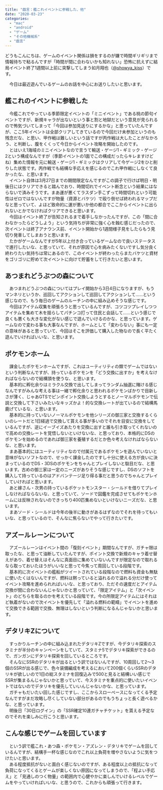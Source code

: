 ```yaml
---
title: "戯言：艦これイベントに参戦した、他"
date: "2020-03-23"
categories: 
  - "mac"
  - "android"
  - "ゲーム"
  - "その他機械系"
  - "戯言"
---
```


どうもこんにちは、ゲームのイベント関係は損をするのが嫌で時間ギリギリまで情報待ちで粘るんですが「時間が間に合わないかも知れない」恐怖に抗えずに結局イベント終了1週間以上前に突撃してしまう如月翔也（[@showya\_kiss](http://twitter.com/showya_kiss)）です。  
  
　今日は最近遊んでいるゲームのお話を中心にお送りしたいと思います。  

## 艦これのイベントに参戦した

　今艦これでやっている季節限定イベントの「ミニイベント」である桃の節句イベントですが、新規キャラが出ないという事と割と地獄だという意見が見られるので怖気づいてしまって「今回は参加見送りにするかな」と思っていたんですが、ここ5年イベントは全部クリアしてきているので今回だけ未参加というのも残念だな、と思い、甲作戦は難しいという話ですが丙作戦は大したことがなかろう、と判断し、腹をくくって今日からイベント攻略を開始したのです。  
　とはいえ1海域のミニイベントなので言うて輸送・ゲージ1・ギミック・ゲージ2という構成なんですが（季節イベントの1面でこの構成だったらキレますけどね）集めた情報を元に輸送・ゲージ1・ギミックはクリアして今ゲージ2をひと削りした状態です。丙作戦でも結構な手応えを感じるのでこれ甲作戦にしなくて良かったな、と思います。  
　イベント自体は3月27日までの期間限定なんですがこの調子で行けば明日・明後日にはクリアできると踏んでおり、時間切れでイベント断念という結果にはならないで済みそうです。まあ運が悪くてラスダン手こずって時間切れという可能性はゼロではないんですが物量（資源とバケツ）で殴り倒せば終われるマップだなと思っていて、よほど致命的に運が悪いか他の都合でここからイベントに出られないとかでなければクリアできると思います。  
　今回はイベント終了が告知されるまで着手しなかったんですが、この「間に合わなかったらどうしよう」という気持ちが非常に強く心を蝕む感じだったので、次イベントは終了アナウンス前、イベント開始から1週間様子見をしたらもう見切り発車してしまおうと思います。  
　たかがゲームなんですが5年以上付き合っているゲームなので良いステータスで進行したいな、と思っていて、それが原因で心を病みたくないですし気分良く終わりたい気持ちは常にあるので、このイベントが終わったらまたバケツと資材をゴリゴリに貯めて次イベントに向けて貯蓄をして行きたいと思います。  

## あつまれどうぶつの森について

　あつまれどうぶつの森についてはプレイ開始から3日4日になりますが、もうマンネリというか、巡回してアクションして巡回してアクションして……という感じなので、もう毎日のゲームのルーチンの中に組み込めそうな感じです。  
　今回はアイテム収集を頑張ろうと思っているんですが、コツコツプレイしつつアイテムを集めて木を揺らしてパチンコ打って住民と会話して……という感じで良くも悪くも大きな変化がない感じで遊んでいけるのかな、と思っています。ゲームなので変わる事も大事なんですが、ホームとして「変わらない」事にも一定の意味があると思っていて、今回はそこを評価して購入した物なので長く平たく遊んでいければいいな、と思います。  

## ポケモンホーム

　課金したポケモンホームですが、これはユーティリティの類でゲームではないという判断なんですが、持っているポケモンを「どう交換に出すか」を考えなければならないので結構頭を使うな、と思います。  
　基本的に孵化余りはミラクル交換で出してしまってランダム抽選に賭ける感じなんですがみんな考える事は一緒で孵化余りと思われるポケモンばかりで目新しさが薄く、じゃあGTSでピンポイント交換しようとするとノーマルポケモンで伝説と交換して下さいみたいなキッズかよ！的な交換レートが出ているので結構馬鹿げているな、と思います。  
　基本的に持っていないノーマルポケモンを他シリーズの御三家と交換するくらいのレートだと1日経過で交換して貰える事が多いのでそれを目安に交換をしているんですが、逆にイーブイズあたりを交換に出すと誰も引き取ってくれないので高めの交換レートを覚悟しないといけないな、と思っており、本格的にDSのポケモンを始めるのであれば御三家を養殖するだとか色々考えなければならないな、と思います。  
　まあ基本的にはユーティリティなので付属元であるポケモンを遊んでいないと意味がないソフトなので、せっかく課金したのですし十分に使える方が良いに決まっているのでDS・3DSのポケモンをちゃんとプレイしないと駄目だな、と思います。古めの御三家は一定のニーズがありそうな感じですし、DSのソフトを購入して持っているのはアドバンテージ足り得る事だと思うのでちゃんとプレイしていければと思います。  
　あと嫁さん・次男の持っているポケットモンスター・シールドを借りてプレイしなければならないな、と思っていて、ソードで図鑑を完成させてもポケモンホームには反映されないのできっちり400匹集めないといけないニーズだな、と思います。  
　まあソード・シールドは今年の後半に動きがあるはずなのでそれを待ってもいいな、と思っているので、そんなに焦らないでやって行きたいです。  

## アズールレーンについて

　アズールレーンはイベント間の「復刻イベント」期間なんですが、ガチャ限は取ったな、と思って油断していたんですが、ポイント交換で新規のキャラ着せ替えがあり、着せ替えはそんなに真面目に集めていないんですが限定なので取れるなら取っておいたほうがいいなと思って今焦って周回している段階です。  
　基本的に次イベントの艦船がツイートされている段階なので燃料も資金も無駄に使いたくはないんですが、燃料は黙っていると溢れるので溢れる分だけ使ってイベント攻略を進められればいいな、と思っており、ただその速度だとアイテム交換が間に合わないんじゃないかと思っていて、「限定アイテム」と「次イベント」のどちらを取るのかを考えている段階です。今の所限定アイテムにはそれほど執着がないので次イベントを優先して「溢れる燃料の範疇」でイベントを進めて交換できる範囲で交換、無理はしないという判断になるんじゃないかと思います。  

## デタリキZについて

　すっかりルーチンの中に組み込まれたデタリキZですが、今デタリキ探索のスタミナが半分のキャンペーンをしていて、スタミナ5でデタリキ探索ができるので、ガンガンにデタリキ探索を回しているところです。  
　そんなにSSRのデタリキが出るという訳ではないんですが、10周回して2〜3個のSSRが出る感じで、色々装備編成を考えるにおいて200個くらいSSRのデタリキが欲しいので1日の総スタミナを回復込みで500と見ると結構いい感じでSSRが集まるんじゃないかと思っていて、今スタミナを重点的に使いたいイベントではないのでデタリキを優先していいんじゃないかな、と思っています。  
　ガチャもだいたい回した感じですし、ここからスローペースになってくる予定なんですがまだ攻略し尽くしていない部分があるのでもうちょっと長く遊べるかな、と思っています。  
　明後日「30日ログイン」の「SSR確定10連ガチャチケット」を貰える予定なのでそれを楽しみに行こうと思います。  

## こんな感じでゲームを回しています

　という訳で艦これ・あつ森・ポケモン・アズレン・デタリキでゲームを回しているんですが、結構手一杯な感じなのでこれ以上負荷を増やさないように気をつけたいと思います。  
　ある程度抵抗がないと面白く感じないのですが、ある程度以上の抵抗になって負荷になってくるとゲームが楽しくない原因になってしまうので、「程よい手応え」と「見通しのつく物量」の範囲内で心健やかに楽しんでいけるレベルでゲームをやっていければいいな、と思うので、これからも頑張って行きます。
